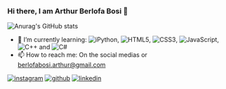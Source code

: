 ### Hi there, I am Arthur Berlofa Bosi 👋

![Anurag's GitHub stats](https://github-readme-stats.vercel.app/api?username=BerlofaBosi&show_icons=true&theme=transparent)

- 🌱 I’m currently learning: ![iPython](https://img.shields.io/badge/Python-3776AB?style=for-the-badge&logo=python&logoColor=white), ![HTML5](https://img.shields.io/badge/HTML-239120?style=for-the-badge&logo=html5&logoColor=white), ![CSS3](https://img.shields.io/badge/CSS-239120?&style=for-the-badge&logo=css3&logoColor=white), ![JavaScript](https://img.shields.io/badge/JavaScript-F7DF1E?style=for-the-badge&logo=javascript&logoColor=black), ![C++](https://img.shields.io/badge/C%2B%2B-00599C?style=for-the-badge&logo=c%2B%2B&logoColor=white) and ![C#](https://img.shields.io/badge/C%23-239120?style=for-the-badge&logo=c-sharp&logoColor=white)
- 📫 How to reach me: On the social medias or berlofabosi.arthur@gmail.com

[![instagram](https://img.shields.io/badge/Instagram-E4405F?style=for-the-badge&logo=instagram&logoColor=white)](https://www.instagram.com/berloffabosi/)
[![github](https://img.shields.io/badge/GitHub-100000?style=for-the-badge&logo=github&logoColor=white)](https://github.com/BerlofaBosi) 
[![linkedin](https://img.shields.io/badge/LinkedIn-0077B5?style=for-the-badge&logo=linkedin&logoColor=white)](https://www.linkedin.com/in/arthur-berlofa-bosi-60b96a259/)